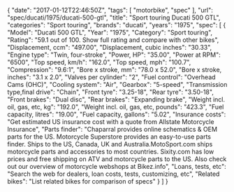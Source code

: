 {
    "date": "2017-01-12T22:46:50Z",
    "tags": [
        "motorbike",
        "spec"
    ],
    "url": "spec\/ducati\/1975\/ducati-500-gtl",
    "title": "Sport touring Ducati 500 GTL",
    "categories": "Sport touring",
    "brands": "ducati",
    "years": "1975",
    "spec": [
        {
            "Model": "Ducati 500 GTL",
            "Year": "1975",
            "Category": "Sport touring",
            "Rating": "59.1 out of 100. Show full rating and compare with other bikes",
            "Displacement, ccm": "497.00",
            "Displacement, cubic inches": "30.33",
            "Engine type": "Twin, four-stroke",
            "Power, HP": "35.00",
            "Power at RPM": "6500",
            "Top speed, km\/h": "162.0",
            "Top speed, mph": "100.7",
            "Compression": "9.6:1",
            "Bore x stroke, mm": "78.0 x 52.0",
            "Bore x stroke, inches": "3.1 x 2.0",
            "Valves per cylinder": "2",
            "Fuel control": "Overhead Cams (OHC)",
            "Cooling system": "Air",
            "Gearbox": "5-speed",
            "Transmission type,final drive": "Chain",
            "Front tyre": "3.25-18",
            "Rear tyre": "3.50-18",
            "Front brakes": "Dual disc",
            "Rear brakes": "Expanding brake",
            "Weight incl. oil, gas, etc, kg": "192.0",
            "Weight incl. oil, gas, etc, pounds": "423.3",
            "Fuel capacity, litres": "19.00",
            "Fuel capacity, gallons": "5.02",
            "Insurance costs": "Get estimated US insurance cost with a quote from Allstate Motorcycle Insurance",
            "Parts finder": "Chaparral provides online schematics & OEM parts for the US.   Motorcycle Superstore provides an easy-to-use parts finder. Ships to the US, Canada, UK and Australia.MotoSport.com ships motorcycle parts and accessories to most countries.    Sixity.com has low prices and free shipping on ATV and motorcycle parts to the US. Also check out our overview of motorcycle webshops at Bikez.info",
            "Loans, tests, etc": "Search the web for dealers, loan costs, tests, customizing, etc",
            "Related bikes": "List related bikes for comparison of specs"
        }
    ]
}